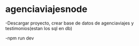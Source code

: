 # agenciaviajesnode

-Descargar proyecto, crear base de datos de agenciaviajes y testimonios(estan los sql en db)

-npm run dev
